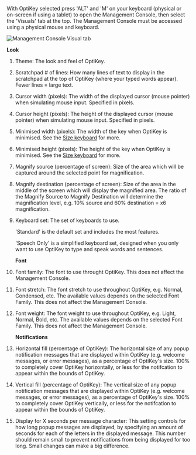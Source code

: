 With OptiKey selected press 'ALT' and 'M' on your keyboard (physical or on-screen if using a tablet) to open the Management Console, then select the 'Visuals' tab at the top. The Management Console must be accessed using a physical mouse and keyboard.

![Management Console Visual tab](https://github.com/JuliusSweetland/OptiKey/blob/gh-pages/images/Management_Console_Visual_Numbered.png)

<a name="visuals-look">**Look**</a>

1. Theme: The look and feel of OptiKey.

2. Scratchpad # of lines: How many lines of text to display in the scratchpad at the top of OptiKey (where your typed words appear). Fewer lines = large text.

3. Cursor width (pixels): The width of the displayed cursor (mouse pointer) when simulating mouse input. Specified in pixels.

4. Cursor height (pixels): The height of the displayed cursor (mouse pointer) when simulating mouse input. Specified in pixels.

5. Minimised width (pixels): The width of the key when OptiKey is minimised. See the [Size keyboard](https://github.com/JuliusSweetland/OptiKey/wiki/Size-&-position) for more.

6. Minimised height (pixels): The height of the key when OptiKey is minimised. See the [Size keyboard](https://github.com/JuliusSweetland/OptiKey/wiki/Size-&-position) for more.

7. Magnify source (percentage of screen): Size of the area which will be captured around the selected point for magnification.

8. Magnify destination (percentage of screen): Size of the area in the middle of the screen which will display the magnified area. The ratio of the Magnify Source to Magnify Destination will determine the magnification level, e.g. 10% source and 60% destination = x6 magnification.

9. Keyboard set: The set of keyboards to use.

    'Standard' is the default set and includes the most features.

    'Speech Only' is a simplified keyboard set, designed when you only want to use OptiKey to type and speak words and sentences.

    <a name="visuals-font">**Font**</a>

10. Font family: The font to use throught OptiKey. This does not affect the Management Console.

11. Font stretch: The font stretch to use throughout OptiKey, e.g. Normal, Condensed, etc. The available values depends on the selected Font Family. This does not affect the Management Console.

12. Font weight: The font weight to use throughout OptiKey, e.g. Light, Normal, Bold, etc. The available values depends on the selected Font Family. This does not affect the Management Console.

    <a name="visuals-notifications">**Notifications**</a>

13. Horizontal fill (percentage of OptiKey): The horizontal size of any popup notification messages that are displayed within OptiKey (e.g. welcome messages, or error messages), as a percentage of OptiKey's size. 100% to completely cover OptiKey horizontally, or less for the notifcation to appear within the bounds of OptiKey.

14. Vertical fill (percentage of OptiKey): The vertical size of any popup notification messages that are displayed within OptiKey (e.g. welcome messages, or error messages), as a percentage of OptiKey's size. 100% to completely cover OptiKey vertically, or less for the notifcation to appear within the bounds of OptiKey.

15. Display for X seconds per message character: This setting controls for how long popup messages are displayed, by specifying an amount of seconds for each of the letters in the displayed message. This number should remain small to prevent notifications from being displayed for too long. Small changes can make a big difference.